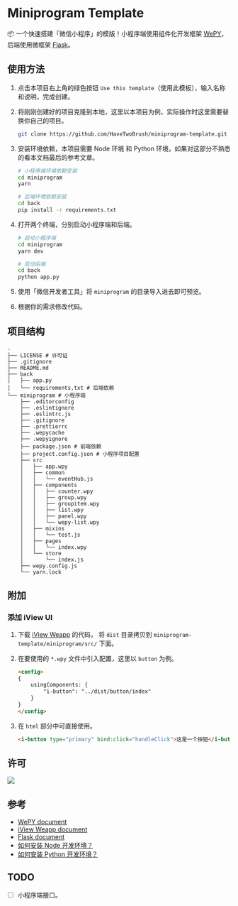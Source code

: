 # Miniprogram Template

📦 一个快速搭建「微信小程序」的模版！小程序端使用组件化开发框架 [WePY](https://github.com/Tencent/wepy)，后端使用微框架 [Flask](https://github.com/pallets/flask)。

## 使用方法

1. 点击本项目右上角的绿色按钮 `Use this template`（使用此模板），输入名称和说明，完成创建。

2. 将刚刚创建好的项目克隆到本地，这里以本项目为例，实际操作时这里需要替换你自己的项目。

    ```bash
    git clone https://github.com/HaveTwoBrush/miniprogram-template.git --depth 1
    ```

3. 安装环境依赖，本项目需要 Node 环境 和 Python 环境，如果对这部分不熟悉的看本文档最后的参考文章。

    ```bash
    # 小程序端环境依赖安装
    cd miniprogram
    yarn
    
    # 后端环境依赖安装
    cd back
    pip install -r requirements.txt
    ```

4. 打开两个终端，分别启动小程序端和后端。

    ```bash
    # 启动小程序端
    cd miniprogram
    yarn dev

    # 启动后端
    cd back
    python app.py
    ```

5. 使用「微信开发者工具」将 `miniprogram` 的目录导入进去即可预览。

6. 根据你的需求修改代码。

## 项目结构

```
.
├── LICENSE # 许可证
├── .gitignore
├── README.md
├── back
│   ├── app.py
│   └── requirements.txt # 后端依赖
└── miniprogram # 小程序端
    ├── .editorconfig
    ├── .eslintignore
    ├── .eslintrc.js
    ├── .gitignore
    ├── .prettierrc
    ├── .wepycache
    ├── .wepyignore
    ├── package.json # 前端依赖
    ├── project.config.json # 小程序项目配置
    ├── src
    │   ├── app.wpy
    │   ├── common
    │   │   └── eventHub.js
    │   ├── components
    │   │   ├── counter.wpy
    │   │   ├── group.wpy
    │   │   ├── groupitem.wpy
    │   │   ├── list.wpy
    │   │   ├── panel.wpy
    │   │   └── wepy-list.wpy
    │   ├── mixins
    │   │   └── test.js
    │   ├── pages
    │   │   └── index.wpy
    │   └── store
    │       └── index.js
    ├── wepy.config.js
    └── yarn.lock
```

## 附加

### 添加 iView UI

1. 下载 [iView Weapp](https://github.com/TalkingData/iview-weapp) 的代码，
将 `dist` 目录拷贝到 `miniprogram-template/miniprogram/src/` 下面。

2. 在要使用的 `*.wpy` 文件中引入配置，这里以 `button` 为例。

    ```html
    <config>
    {
        usingComponents: {
            "i-button": "../dist/button/index"
        }
    }
    </config>
    ```

3. 在 `html` 部分中可直接使用。

    ```html
    <i-button type="primary" bind:click="handleClick">这是一个按钮</i-button>
    ```

## 许可

[![](https://award.dovolopor.com?lt=License&rt=MIT&rbc=green)](./LICENSE)

## 参考

- [WePY document](https://wepyjs.github.io/wepy-docs/)
- [iView Weapp document](https://weapp.iviewui.com/)
- [Flask document](https://dormousehole.readthedocs.io/en/latest/)
- [如何安装 Node 开发环境？](https://v2ai.cn/linux/2018/11/11/LX-10.html)
- [如何安装 Python 开发环境？](https://v2ai.cn/linux/2018/04/29/LX-2.html)

## TODO

- [ ] 小程序端接口。
